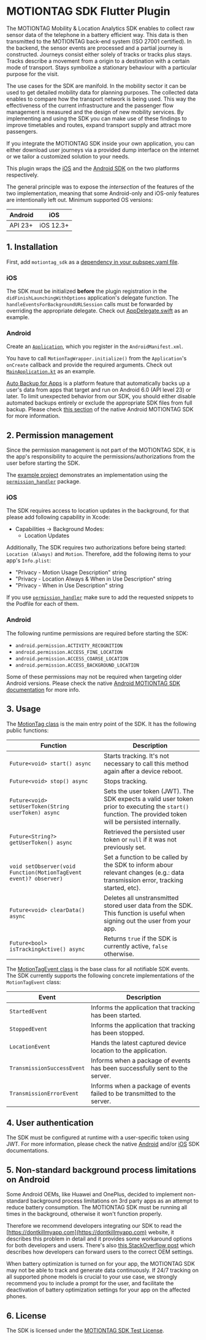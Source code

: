 # MOTIONTAG SDK Flutter Plugin

The MOTIONTAG Mobility & Location Analytics SDK enables to collect raw sensor data of the telephone in
a battery efficient way. This data is then transmitted to the MOTIONTAG back-end system (ISO 27001 certified).
In the backend, the sensor events are processed and a partial journey is constructed. Journeys consist
either solely of tracks or tracks plus stays. Tracks describe a movement from a origin to a destination with
a certain mode of transport. Stays symbolize a stationary behaviour with a particular purpose for the visit.

The use cases for the SDK are manifold. In the mobility sector it can be used to get detailed mobility data
for planning purposes. The collected data enables to compare how the transport network is being used.
This way the effectiveness of the current infrastructure and the passenger flow management is measured and
the design of new mobility services. By implementing and using the SDK you can make use of these findings
to improve timetables and routes, expand transport supply and attract more passengers.

If you integrate the MOTIONTAG SDK inside your own application, you can either download
user journeys via a provided dump interface on the internet or we tailor a customized solution to
your needs.

This plugin wraps the [iOS](https://api.motion-tag.de/developer/ios) and the [Android  SDK](https://api.motion-tag.de/developer/android)
on the two platforms respectively.

The general principle was to expose the _intersection_ of the features of the two implementation,
meaning that some Android-only and iOS-only features are intentionally left out.
Minimum supported OS versions:


| Android | iOS       |
|---------|-----------|
| API 23+ | iOS 12.3+ |


## 1. Installation

First, add `motiontag_sdk` as a [dependency in your pubspec.yaml file](https://docs.flutter.dev/development/packages-and-plugins/using-packages).


### iOS

The SDK must be initialized **before** the plugin registration in the `didFinishLaunchingWithOptions` application's delegate function.
The `handleEventsForBackgroundURLSession` calls must be forwarded by overriding the appropriate delegate.
Check out [AppDelegate.swift](https://github.com/MOTIONTAG/motiontag-sdk-flutter/blob/main/example/ios/Runner/AppDelegate.swift) as an example.


### Android

Create an [`Application`](https://developer.android.com/reference/android/app/Application), which you register in the `AndroidManifest.xml`.

You have to call `MotionTagWrapper.initialize()` from the `Application`'s `onCreate` callback and provide the required arguments.
Check out [`MainApplication.kt`](https://github.com/MOTIONTAG/motiontag-sdk-flutter/blob/main/example/android/app/src/main/kotlin/de/motiontag/motiontag_sdk_example/MainApplication.kt) as an example.

[Auto Backup for Apps](https://developer.android.com/guide/topics/data/autobackup) is a platform feature that automatically backs up a user's data from apps that target and run on Android 6.0 (API level 23) or later.
To limit unexpected behavior from our SDK, you should either disable automated backups entirely or exclude the appropriate SDK files from full backup.
Please check [this section](https://api.motion-tag.de/developer/android#1-4-auto-backup-for-apps) of the native Android MOTIONTAG SDK for more information.


## 2. Permission management

Since the permission management is not part of the MOTIONTAG SDK, it is the app's responsibility to acquire the permissions/authorizations from the user before starting the SDK.

The [example project](https://github.com/MOTIONTAG/motiontag-sdk-flutter/tree/main/example) demonstrates an implementation using the
[`permission_handler`](https://pub.dev/packages/permission_handler) package.

### iOS

The SDK requires access to location updates in the background, for that please add following capability in Xcode:

+ Capabilities -> Background Modes:
    + Location Updates

Additionally, The SDK requires two authorizations before being started: `Location (Always)` and `Motion`.
Therefore, add the following items to your app's `Info.plist`:

+ "Privacy - Motion Usage Description" string
+ "Privacy - Location Always & When in Use Description" string
+ "Privacy - When in Use Description" string

If you use [`permission_handler`](https://pub.dev/packages/permission_handler) make sure to add the
requested snippets to the Podfile for each of them.

### Android

The following runtime permissions are required before starting the SDK:

- `android.permission.ACTIVITY_RECOGNITION`
- `android.permission.ACCESS_FINE_LOCATION`
- `android.permission.ACCESS_COARSE_LOCATION`
- `android.permission.ACCESS_BACKGROUND_LOCATION`

Some of these permissions may not be required when targeting older Android versions.
Please check the native [Android MOTIONTAG SDK documentation](https://api.motion-tag.de/developer/android#3-2-runtime-permissions) for more info.


## 3. Usage

The [MotionTag class](https://github.com/MOTIONTAG/motiontag-sdk-flutter/blob/main/lib/motiontag.dart) is the main entry point of the SDK. It has the following public functions:

Function | Description
--- | ---
`Future<void> start() async` | Starts tracking. It's not necessary to call this method again after a device reboot.
`Future<void> stop() async` | Stops tracking.
`Future<void> setUserToken(String userToken) async` | Sets the user token (JWT). The SDK expects a valid user token prior to executing the `start()` function. The provided token will be persisted internally.
`Future<String?> getUserToken() async` | Retrieved the persisted user token or `null` if it was not previously set.
`void setObserver(void Function(MotionTagEvent event)? observer)`  |  Set a function to be called by the SDK to inform abour relevant changes (e.g.: data transmission error, tracking started, etc).
`Future<void> clearData() async `  |  Deletes all unstransmitted stored user data from the SDK. This function is useful when signing out the user from your app.
`Future<bool> isTrackingActive() async`  |  Returns `true` if the SDK is currently active, `false` otherwise.

The [MotionTagEvent class](https://github.com/MOTIONTAG/motiontag-sdk-flutter/blob/main/lib/events/motiontag_event.dart) is the base class for all notifiable SDK events.
The SDK currently supports the following concrete implementations of the `MotionTagEvent` class:

Event | Description
--- | ---
`StartedEvent` | Informs the application that tracking has been started.
`StoppedEvent` | Informs the application that tracking has been stopped.
`LocationEvent` | Hands the latest captured device location to the application.
`TransmissionSuccessEvent` | Informs when a package of events has been successfully sent to the server.
`TransmissionErrorEvent` | Informs when a package of events failed to be transmitted to the server.


## 4. User authentication

The SDK must be configured at runtime with a user-specific token using JWT.
For more information, please check the native [Android](https://api.motion-tag.de/developer/android#3-4-sdk-user-authentication)
and/or [iOS](https://api.motion-tag.de/developer/ios#6-sdk-user-authentication) SDK documentations.


## 5. Non-standard background process limitations on Android

Some Android OEMs, like Huawei and OnePlus, decided to implement non-standard background process limitations on 3rd party apps as an attempt to reduce battery consumption.
The MOTIONTAG SDK must be running all times in the background, otherwise it won't function properly.

Therefore we recommend developers integrating our SDK to read the [https://dontkillmyapp.com](https://dontkillmyapp.com) website,
it describes this problem in detail and it provides some workaround options for both developers and users.
There's also [this StackOverflow post](https://stackoverflow.com/a/51726040/2983102) which describes how developers can forward users to the correct OEM settings.

When battery optimization is turned on for your app, the MOTIONTAG SDK may not be able to track and generate data continuously.
If 24/7 tracking on all supported phone models is crucial to your use case, we strongly recommend you to include a prompt for the user, and facilitate the deactivation of battery optimization settings for your app on the affected phones.


## 6. License

The SDK is licensed under the [MOTIONTAG SDK Test License](https://api.motion-tag.de/developer/sdk_test_license).
